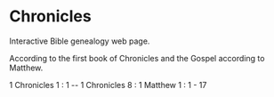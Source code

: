 # Chronicles
Interactive Bible genealogy web page.

According to the first book of Chronicles and the Gospel according to Matthew.

1 Chronicles 1 : 1 -- 1 Chronicles 8 : 1
Matthew 1 : 1 - 17
